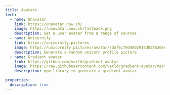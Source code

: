 ```yaml
---
title: Avatars
tech:
  - name: Unavatar
    link: https://unavatar.now.sh/
    image: https://unavatar.now.sh/fallback.png
    description: Get a user avatar from a range of sources
  - name: Unicornify
    link: https://unicornify.pictures
    image: https://unicornify.pictures/avatar/7daf6c79d4802916d83f6266e24850af?s=64
    description: Generate a random unicorn profile picture
  - name: Gradient avatar
    link: https://github.com/varld/gradient-avatar
    image: https://raw.githubusercontent.com/varld/gradient-avatar/master/assets/example.png
    description: npm library to generate a gradient avatar

properties:
  description: true
---
```

